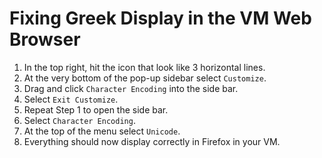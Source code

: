 # Fixing Greek Display in the VM Web Browser #
 
1. In the top right, hit the icon that look like 3 horizontal lines.
2. At the very bottom of the pop-up sidebar select `Customize`.
3. Drag and click `Character Encoding` into the side bar.
4. Select `Exit Customize`.
5. Repeat Step 1 to open the side bar.
6. Select `Character Encoding`.
7. At the top of the menu select `Unicode`.
8. Everything should now display correctly in Firefox in your VM.
